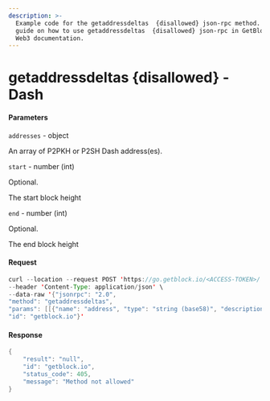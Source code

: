 ```yaml
---
description: >-
  Example code for the getaddressdeltas  {disallowed} json-rpc method. Сomplete
  guide on how to use getaddressdeltas  {disallowed} json-rpc in GetBlock.io
  Web3 documentation.
---
```


# getaddressdeltas {disallowed} - Dash

#### Parameters

`addresses` - object

An array of P2PKH or P2SH Dash address(es).

`start` - number (int)

Optional.

The start block height

`end` - number (int)

Optional.

The end block height

#### Request

```java
curl --location --request POST 'https://go.getblock.io/<ACCESS-TOKEN>/' \
--header 'Content-Type: application/json' \ 
--data-raw '{"jsonrpc": "2.0",
"method": "getaddressdeltas",
"params": [[{"name": "address", "type": "string (base58)", "description": ["The base58check encoded address"], "value": null}], null, null],
"id": "getblock.io"}'
```

#### Response

```java
{
    "result": "null",
    "id": "getblock.io",
    "status_code": 405,
    "message": "Method not allowed"
}
```
